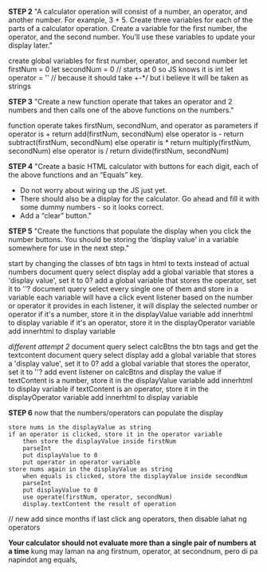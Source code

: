 **STEP 2**
"A  calculator operation will consist of a number, an operator, and another number. For example, 3 + 5. Create three variables for each of the parts of a calculator operation. Create a variable for the first number, the operator, and the second number. You’ll use these variables to update your display later."

create global variables for first number, operator, and second number
let firstNum = 0
let secondNum = 0 // starts at 0 so JS knows it is int
let operator = '' // because it should take +-*/ but i believe it will be taken as strings

**STEP 3**
"Create a new function operate that takes an operator and 2 numbers and then calls one of the above functions on the numbers."

function operate takes firstNum, secondNum, and operator as parameters
if operator is +
    return add(firstNum, secondNum)
else operator is -
    return subtract(firstNum, secondNum)
else operatir is *
    return multiply(firstNum, secondNum)
else operator is /
    return divide(firstNum, secondNum)

**STEP 4**
"Create a basic HTML calculator with buttons for each digit, each of the above functions and an “Equals” key.
- Do not worry about wiring up the JS just yet.
- There should also be a display for the calculator. Go ahead and fill it with some dummy numbers - so it looks correct.
- Add a “clear” button."

**STEP 5**
"Create the functions that populate the display when you click the number buttons. You should be storing the ‘display value’ in a variable somewhere for use in the next step."

start by changing the classes of btn tags in html to texts instead of actual numbers
document query select display
add a global variable that stores a 'display value', set it to 0?
add a global variable that stores the operator, set it to ''?
document query select every single one of them and store in a variable
each variable will have a click event listener based on the number or operator it provides
    in each listener, it will display the selected number or operator
    if it's a number, store it in the displayValue variable
        add innerhtml to display variable
    if it's an operator, store it in the displayOperator variable
        add innerhtml to display variable

*different attempt 2*
document query select calcBtns the btn tags and get the textcontent
document query select display
add a global variable that stores a 'display value', set it to 0?
add a global variable that stores the operator, set it to ''?
add event listener on calcBtns and display the value
    if textContent is a number, store it in the displayValue variable
        add innerhtml to display variable
    if textContent is an operator, store it in the displayOperator variable
        add innerhtml to display variable
    

**STEP 6**
    now that the numbers/operators can populate the display

    store nums in the displayValue as string
    if an operator is clicked, store it in the operator variable
        then store the displayValue inside firstNum
        parseInt 
        put displayValue to 0
        put operator in operator variable
    store nums again in the displayValue as string
        when equals is clicked, store the displayValue inside secondNum 
        parseInt 
        put displayValue to 0 
        use operate(firstNum, operator, secondNum)
        display.textContent the result of operation

// new add since months
if last click ang operators, then disable lahat ng operators

**Your calculator should not evaluate more than a single pair of numbers at a time**
kung may laman na ang firstnum, operator, at secondnum, pero di pa napindot ang equals,
